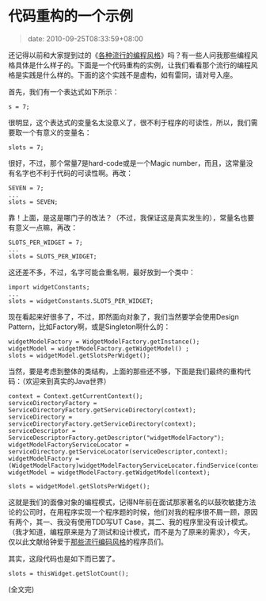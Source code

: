 # 代码重构的一个示例
>date: 2010-09-25T08:33:59+08:00


还记得以前和大家提到过的《[各种流行的编程风格](/2010/%E5%90%84%E7%A7%8D%E6%B5%81%E8%A1%8C%E7%9A%84%E7%BC%96%E7%A8%8B%E9%A3%8E%E6%A0%BC.md)》吗？有一些人问我那些编程风格具体是什么样子的。下面是一个代码重构的实例，让我们看看那个流行的编程风格是实践是什么样的。下面的这个实践不是虚构，如有雷同，请对号入座。


首先，我们有一个表达式如下所示：


`s = 7;`


很明显，这个表达式的变量名太没意义了，很不利于程序的可读性，所以，我们需要取一个有意义的变量名：


`slots = 7;`


很好，不过，那个常量7是hard-code或是一个Magic number，而且，这常量没有名字也不利于代码的可读性啊。再改：




```
SEVEN = 7;
...
slots = SEVEN;
```

靠！上面，是这是哪门子的改法？（不过，我保证这是真实发生的），常量名也要有意义一点嘛，再改：



```
SLOTS_PER_WIDGET = 7;
...
slots = SLOTS_PER_WIDGET;
```

这还差不多，不过，名字可能会重名啊，最好放到一个类中：



```
import widgetConstants;
...
slots = widgetConstants.SLOTS_PER_WIDGET;
```

现在看起来好很多了，不过，即然面向对象了，我们当然要学会使用Design Pattern，比如Factory啊，或是Singleton啊什么的：



```
widgetModelFactory = WidgetModelFactory.getInstance();
widgetModel = widgetModelFactory.getWidgetModel() ;
slots = widgetModel.getSlotsPerWidget();
```

当然，要是考虑到整体的类结构，上面的那些还不够，下面是我们最终的重构代码：（欢迎来到真实的Java世界）



```
context = Context.getCurrentContext();
serviceDirectoryFactory = ServiceDirectoryFactory.getServiceDirectory(context);
serviceDirectory = serviceDirectoryFactory.getServiceDirectory(context);
serviceDescriptor = ServiceDescriptorFactory.getDescriptor("widgetModelFactory");
widgetModelFactoryServiceLocator = serviceDirectory.getServiceLocator(serviceDescriptor,context);
widgetModelFactory = (WidgetModelFactory)widgetModelFactoryServiceLocator.findService(context);
widgetModel = widgetModelFactory.getWidgetModel(context);

slots = widgetModel.getSlotsPerWidget();
```

这就是我们的面像对象的编程模式，记得N年前在面试那家著名的以鼓吹敏捷方法论的公司时，在用程序实现一个程序题的时候，他们对我的程序很不屑一顾，原因有两个，其一、我没有使用TDD写UT Case，其二、我的程序里没有设计模式。（我才知道，编程原来是为了测试和设计模式，而不是为了原来的需求），今天，仅以此文献给钟爱于[那些流行编码风格](/2010/%E5%90%84%E7%A7%8D%E6%B5%81%E8%A1%8C%E7%9A%84%E7%BC%96%E7%A8%8B%E9%A3%8E%E6%A0%BC.md)的程序员们。


其实，这段代码也是如下而已罢了。


`slots = thisWidget.getSlotCount();`


(全文完)


